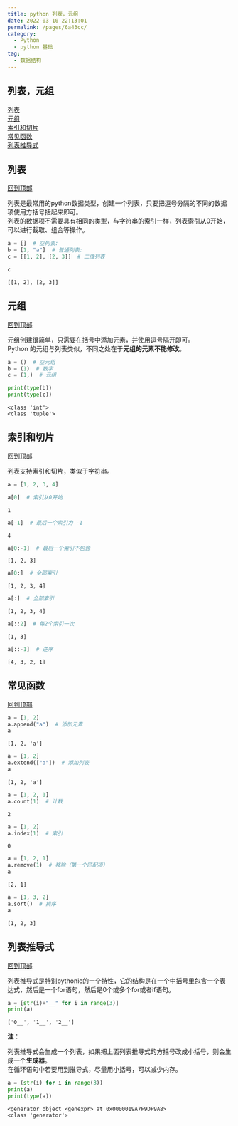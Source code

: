 ```yaml
---
title: python 列表，元组
date: 2022-03-10 22:13:01
permalink: /pages/6a43cc/
category:
  - Python
  - python 基础
tag:
  - 数据结构
---
```

## 列表，元组
[列表](#列表)<br>
[元组](#元组)<br>
[索引和切片](#索引和切片)<br>
[常见函数](#常见函数)<br>
[列表推导式](#列表推导式)<br>

## 列表
[回到顶部](#列表，元组)

列表是最常用的python数据类型，创建一个列表，只要把逗号分隔的不同的数据项使用方括号括起来即可。<br>
列表的数据项不需要具有相同的类型，与字符串的索引一样，列表索引从0开始，可以进行截取、组合等操作。


```python
a = []  # 空列表:
b = [1, "a"]  # 普通列表:
c = [[1, 2], [2, 3]]  # 二维列表

c
```


    [[1, 2], [2, 3]]



## 元组
[回到顶部](#列表，元组)

元组创建很简单，只需要在括号中添加元素，并使用逗号隔开即可。<br>
Python 的元组与列表类似，不同之处在于**元组的元素不能修改**。


```python
a = ()  # 空元组
b = (1)  # 数字
c = (1,)  # 元组

print(type(b))
print(type(c))
```

    <class 'int'>
    <class 'tuple'>



## 索引和切片
[回到顶部](#列表，元组)

列表支持索引和切片，类似于字符串。


```python
a = [1, 2, 3, 4]
```


```python
a[0]  # 索引从0开始
```


    1


```python
a[-1]  # 最后一个索引为 -1
```


    4


```python
a[0:-1]  # 最后一个索引不包含
```


    [1, 2, 3]


```python
a[0:]  # 全部索引
```




    [1, 2, 3, 4]




```python
a[:]  # 全部索引
```




    [1, 2, 3, 4]




```python
a[::2]  # 每2个索引一次
```




    [1, 3]




```python
a[::-1]  # 逆序
```




    [4, 3, 2, 1]





## 常见函数
[回到顶部](#列表，元组)


```python
a = [1, 2]
a.append("a")  # 添加元素
a
```




    [1, 2, 'a']




```python
a = [1, 2]
a.extend(["a"])  # 添加列表
a
```




    [1, 2, 'a']




```python
a = [1, 2, 1]
a.count(1)  # 计数
```




    2




```python
a = [1, 2]
a.index(1)  # 索引
```




    0




```python
a = [1, 2, 1]
a.remove(1)  # 移除（第一个匹配项）
a
```




    [2, 1]




```python
a = [1, 3, 2]
a.sort()  # 排序
a
```




    [1, 2, 3]



## 列表推导式
[回到顶部](#列表，元组)

列表推导式是特别pythonic的一个特性，它的结构是在一个中括号里包含一个表达式，然后是一个for语句，然后是0个或多个for或者if语句。


```python
a = [str(i)+"__" for i in range(3)]
print(a)
```

    ['0__', '1__', '2__']


**注**：

列表推导式会生成一个列表，如果把上面列表推导式的方括号改成小括号，则会生成一个**生成器**。<br>
在循环语句中若要用到推导式，尽量用小括号，可以减少内存。


```python
a = (str(i) for i in range(3))
print(a)
print(type(a))
```

    <generator object <genexpr> at 0x0000019A7F9DF9A8>
    <class 'generator'>


